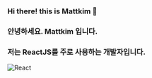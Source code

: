 ### Hi there! this is Mattkim 👋
### 안녕하세요. Mattkim 입니다.
### 저는 ReactJS를 주로 사용하는 개발자입니다.

<!--
**kisonKim/kisonkim** is a ✨ _special_ ✨ repository because its `README.md` (this file) appears on your GitHub profile.

Here are some ideas to get you started:

- 🔭 I’m currently working on ...
- 🌱 I’m currently learning ...
- 👯 I’m looking to collaborate on ...
- 🤔 I’m looking for help with ...
- 💬 Ask me about ...
- 📫 How to reach me: ...
- 😄 Pronouns: ...
- ⚡ Fun fact: ...
-->

<!-- <a href="www.briphy.com" target="_blank"><img src="https://img.shields.io/badge/ReactJS-#000000?style=plastic&logo=React&logoColor=#61DAFB"/></a> -->
<img alt="React" src ="https://img.shields.io/badge/React-61DAFB.svg?&style=for-the-badge&logo=React&logoColor=black"/>

